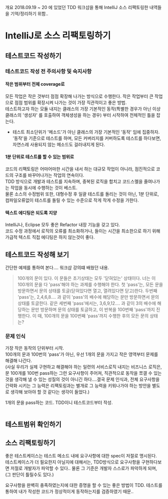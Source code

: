 개요
2018.09.19 ~ 20 에 있었던 TDD 워크샵을 통해 IntelliJ 소스 리팩토링한 내역들을 기억/정리하기 위함..

# IntelliJ로 소스 리팩토링하기
## 테스트코드 작성하기  
### 테스트코드 작성 전 주의사항 및 숙지사항
#### 작은 범위부터 전체 coverage로
모든 작업은 작은 것부터 점점 확장해 나가는 방식으로 수행한다. 작은 작업부터 큰 작업으로 점점 범위를 확장시켜 나가는 것이 가장 직관적이고 좋은 방법.  
테스트하고자 하는 모듈 내지는 클래스의 가장 기본적인 동작(특별한 경우가 아닌 이상 클래스의 '생성자' 를 호출하여 객체생성을 하는 경우) 부터 시작하여 전체적인 틀을 잡는다.  
- 테스트 최소단위가 '메소드'가 아닌 클래스의 가장 기본적인 '동작' 임에 집중하자. '동작'을 기준으로 테스트를 하며, 모든 커버리지를 커버하도록 테스트를 하다보면, 자연스레 사용되지 않는 메소드도 걸러내지게 된다.  
#### 1분 단위로 테스트를 할 수 있는 범위로
코드의 리팩토링은 어마어마한 시간을 내서 하는 대규모 작업이 아니라, 점진적으로 코드의 구조를 바꾸어나가는 작업의 연속이다.  
TDD 방식으로 개발과 테스트를 지속하며, 중복된 로직을 합치고 코드스멜을 줄여나가는 작업을 동시에 수행하는 것이 베스트.  
물론 소스의 수정범위 또한, 대형수정 후 일괄 테스트를 돌리는 것이 아닌, 1분 단위로, 컴파일오류없이 테스트를 돌릴 수 있는 수준으로 작게 작게 수정을 가한다.
#### 텍스트 에디팅은 되도록 지양
IntelliJ나, Eclipse 모두 좋은 Refactor 내장 기능을 갖고 있다.  
코드 수정 과정에서 로직의 오류를 최소화하거나, 들이는 시간을 최소한으로 하기 위해 가급적 텍스트 직접 에디팅은 하지 않는것이 좋다.  
  
  
## 테스트코드 작성해 보기
간단한 예제를 통하여 본다.... 워크샵 강의떄 배웠던 내용.

> 100개의 문이 있다. 이 문들은 초기상태는 모두 '닫혀있는' 상태이다. 너는 이 100개의 문을 다 'pass'해야 하는 과제를 수행해야 한다. 첫 'pass'는, 모든 문을 방문하면서 문의 상태를 토글(닫혀있다면 열고, 열려있다면 닫고)한다. 두번째 'pass'는, 2,4,6,8.... 과 같이 'pass'의 배수에 해당하는 문만 방문하면서 문의 상태를 토글한다. 같은 세번째 'pass'에서는, 3,6,9,12.... 과 같이 3의 배수에 해당하는 문만 방문하며 문의 상태를 토글하고, 이 반복을 100번째 'pass'까지 진행한다. 이 때, 100개의 문을 100번째 'pass'까지 수행한 후의 모든 문의 상태는?


### 문제 인식
가장 작은 동작의 단위부터 시작.  
100개의 문과 100번의 'pass'가 아닌, 우선 1개의 문을 가지고 작은 영역부터 문제를 해결해 나간다.  
(사실 우리가 실제 구현하고 해결해야 하는 일련의 서비스로직 내지는 비즈니스 로직은, 문 100개를 100번 pass하는 그런 요구사항이 주어져, 직관적으로 동작을 쪼갤 수 있는 것을 생각해 낼 수 있는 성질의 것이 아니긴 하다....결국 문제 인식과, 전체 요구사항을 간략화 시키는 그 능력은 리팩토링과는 별개로 그 능력을 키워나가야 하는 방안을 별도로 생각해 보아야 할 것 같다는 생각이 들었다.)  
  
1개의 문을 pass하는 코드. TDD이니 테스트코드부터 작성.
~~~
~~~


## 테스트범위 확인하기
## 소스 리팩토링하기



좋은 테스트케이스는 테스트 메소드 내에 요구사항에 대한 spec이 저절로 명시된다.  
테스트케이스가 더 필요한지 아닐지에 대해서는, TDD방식으로 요구사항을 구현하다보면 저절로 개발자가 파악할 수 있다..  물론 그 기준은 개발자 스스로가 파악하게 되며, (그 판단이 틀릴수도 있다.)  
  
요구사항을 완벽히 충족하였는지에 대한 증명을 할 수 있는 좋은 방법이 TDD. 테스트를 통하여 내가 작성한 코드가 정상적이게 동작하는지를 검증하였기 때문..  





